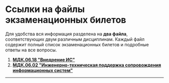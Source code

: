 # Ссылки на файлы экзаменационных билетов

Для удобства вся информация разделена на **два файла**, соответствующих двум различным дисциплинам. Каждый файл содержит полный список экзаменационных билетов и подробные ответы на все вопросы.

1. **[MДК.06.18 "Внедрение ИС"](https://github.com/totem09/V/blob/main/MДК.06.18.md)**
2. **[MДК.06.02 "Инженерно-техническая поддержка сопровождения информационных систем"](https://github.com/totem09/V/blob/main/MДК.06.02.md)**

---
